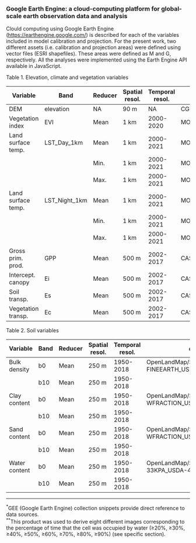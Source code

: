 ### Google Earth Engine: a cloud-computing platform for global-scale earth observation data and analysis

Clould computing using Google Earth Engine (https://earthengine.google.com/) is described for each of the variables included in model calibration and projection.
For the present work, two different assets (i.e. calibration and projection areas) were defined using vector files (ESRI shapefiles). These areas were defined as M and G, respectively. All the analyses were implemented using the Earth Engine API available in JavaScript. 

Table 1. Elevation, climate and vegetation variables 

|Variable          |Band             |Reducer      |Spatial resol. |Temporal resol. |GEE snippet<sup>*</sup> |   
|------------------|-----------------|-------------| --------------|--------------- |----------------------- |
|DEM               |elevation        |NA           |90 m           |NA              |CGIAR/SRTM90_V4         |
|Vegetation index  |EVI              |Mean         |1 km           |2000-2020       |MODIS/006/MOD13A2       |           |Global precip.    |precipitationCal |Anual mean   |0.1 deg.       |2000-2021	      |NASA/GPM_L3/IMERG_V06   |    
|Land surface temp.|LST_Day_1km      |Mean         |1 km           |2000-2021       |MODIS/006/MOD11A1       |
|                  |                 |Min.         |1 km           |2000-2021       |MODIS/006/MOD11A1       |
|                  |                 |Max.         |1 km           |2000-2021       |MODIS/006/MOD11A1       |
|Land surface temp.|LST_Night_1km    |Mean         |1 km           |2000-2021       |MODIS/006/MOD11A1       |
|                  |                 |Min.         |1 km           |2000-2021       |MODIS/006/MOD11A1       |
|                  |                 |Max.         |1 km           |2000-2021       |MODIS/006/MOD11A1       |
|Gross prim. prod. |GPP              |Mean         |500 m          |2002-2017       |CAS/IGSNRR/PML/V2       |
|Intercept. canopy |Ei               |Mean         |500 m          |2002-2017       |CAS/IGSNRR/PML/V2       |
|Soil transp.      |Es               |Mean         |500 m          |2002-2017       |CAS/IGSNRR/PML/V2       |
|Vegetation transp.|Ec               |Mean         |500 m          |2002-2017       |CAS/IGSNRR/PML/V2       |


Table 2. Soil variables   

|Variable          |Band             |Reducer      |Spatial resol. |Temporal resol. |GEE snippet<sup>*</sup> |   
|------------------|-----------------|-------------| --------------|--------------- |----------------------- |
|Bulk density      |b0               |Mean         |250 m          |1950-2018      |OpenLandMap/SOL/SOL_BULKDENS-FINEEARTH_USDA-4A1H_M/v02 |
|                  |b10              |Mean         |250 m          |1950-2018      | |
|Clay content      |b0               |Mean         |250 m          |1950-2018       |OpenLandMap/SOL/SOL_CLAY-WFRACTION_USDA-3A1A1A_M/v02 |
|                  |b10              |Mean         |250 m          |1950-2018      | |
|Sand content      |b0               |Mean         |250 m          |1950-2018 |OpenLandMap/SOL/SOL_SAND-WFRACTION_USDA-3A1A1A_M/v02 | 
|                  |b10              |Mean         |250 m          |1950-2018      | |
|Water content     |b0               |Mean         |250 m          |1950-2018 |OpenLandMap/SOL/SOL_WATERCONTENT-33KPA_USDA-4B1C_M/v01 |
|                  |b10              |Mean         |250 m          |1950-2018      | |


***
<sup>*</sup>GEE (Google Earth Engine) collection snippets provide direct reference to data sources.  
<sup>**</sup>This product was used to derive eight different images corresponding to the percentage of time that the cell was occupied by water (&ge;20%, &ge;30%, &ge;40%, &ge;50%, &ge;60%, &ge;70%, &ge;80%, &ge;90%) (see specific section). 